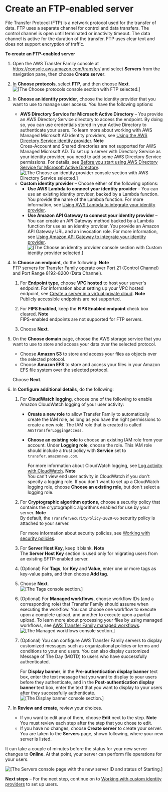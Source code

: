 # Create an FTP\-enabled server<a name="create-server-ftp"></a>

File Transfer Protocol \(FTP\) is a network protocol used for the transfer of data\. FTP uses a separate channel for control and data transfers\. The control channel is open until terminated or inactivity timeout\. The data channel is active for the duration of the transfer\. FTP uses clear text and does not support encryption of traffic\.

**To create an FTP\-enabled server**

1. Open the AWS Transfer Family console at [https://console\.aws\.amazon\.com/transfer/](https://console.aws.amazon.com/transfer/) and select **Servers** from the navigation pane, then choose **Create server**\.

1. In **Choose protocols**, select **FTP**, and then choose **Next**\.  
![\[The Choose protocols console section with FTP selected.\]](http://docs.aws.amazon.com/transfer/latest/userguide/images/create-server-choose-protocols-ftp.png)

1. In **Choose an identity provider**, choose the identity provider that you want to use to manage user access\. You have the following options:
   + **AWS Directory Service for Microsoft Active Directory** – You provide an AWS Directory Service directory to access the endpoint\. By doing so, you can use credentials stored in your Active Directory to authenticate your users\. To learn more about working with AWS Managed Microsoft AD identity providers, see [Using the AWS Directory Service identity provider](directory-services-users.md)\.
**Note**  
 Cross\-Account and Shared directories are not supported for AWS Managed Microsoft AD\. 
To set up a server with Directory Service as your identity provider, you need to add some AWS Directory Service permissions\. For details, see [Before you start using AWS Directory Service for Microsoft Active Directory](directory-services-users.md#managed-ad-prereq)\.  
![\[The Choose an identity provider console section with AWS Directory Service selected.\]](http://docs.aws.amazon.com/transfer/latest/userguide/images/create-server-choose-idp-directory-services.png)
   + **Custom identity provider** – Choose either of the following options:
     + **Use AWS Lambda to connect your identity provider** – You can use an existing identity provider, backed by a Lambda function\. You provide the name of the Lambda function\. For more information, see [Using AWS Lambda to integrate your identity provider](custom-identity-provider-users.md#custom-lambda-idp)\.
     + **Use Amazon API Gateway to connect your identity provider** – You can create an API Gateway method backed by a Lambda function for use as an identity provider\. You provide an Amazon API Gateway URL and an invocation role\. For more information, see [Using Amazon API Gateway to integrate your identity provider](custom-identity-provider-users.md#authentication-api-gateway)\.  
![\[The Choose an identity provider console section with Custom identity provider selected.\]](http://docs.aws.amazon.com/transfer/latest/userguide/images/custom-lambda-console.png)

1. In **Choose an endpoint**, do the following:
**Note**  
FTP servers for Transfer Family operate over Port 21 \(Control Channel\) and Port Range 8192–8200 \(Data Channel\)\. 

   1. For **Endpoint type**, choose **VPC hosted** to host your server's endpoint\. For information about setting up your VPC hosted endpoint, see [Create a server in a virtual private cloud](create-server-in-vpc.md)\.
**Note**  
Publicly accessible endpoints are not supported\.

   1. For **FIPS Enabled**, keep the **FIPS Enabled endpoint** check box cleared\.
**Note**  
FIPS\-enabled endpoints are not supported for FTP servers\.

   1. Choose **Next**\.  


1. On the **Choose domain** page, choose the AWS storage service that you want to use to store and access your data over the selected protocol\.
   + Choose **Amazon S3** to store and access your files as objects over the selected protocol\.
   + Choose **Amazon EFS** to store and access your files in your Amazon EFS file system over the selected protocol\.

   Choose **Next**\.

1. In **Configure additional details**, do the following:

   1. For **CloudWatch logging**, choose one of the following to enable Amazon CloudWatch logging of your user activity:
      + **Create a new role** to allow Transfer Family to automatically create the IAM role, as long as you have the right permissions to create a new role\. The IAM role that is created is called `AWSTransferLoggingAccess`\.
      + **Choose an existing role** to choose an existing IAM role from your account\. Under **Logging role**, choose the role\. This IAM role should include a trust policy with **Service** set to `transfer.amazonaws.com`\.

        For more information about CloudWatch logging, see [Log activity with CloudWatch](monitoring.md#monitoring-enabling)\.
**Note**  
You can't view end user activity in CloudWatch if you don't specify a logging role\.
If you don't want to set up a CloudWatch logging role, choose **Choose an existing role**, but don't select a logging role\.  


   1. For **Cryptographic algorithm options**, choose a security policy that contains the cryptographic algorithms enabled for use by your server\.
**Note**  
By default, the `TransferSecurityPolicy-2020-06` security policy is attached to your server\.

      For more information about security policies, see [Working with security policies](security-policies.md)\.  


   1. For **Server Host Key**, keep it blank\.
**Note**  
The **Server Host Key** section is used only for migrating users from an existing SFTP\-enabled server\.  


   1. \(Optional\) For **Tags**, for **Key** and **Value**, enter one or more tags as key\-value pairs, and then choose **Add tag**\.

   1. Choose **Next**\.  
![\[The Tags console section.\]](http://docs.aws.amazon.com/transfer/latest/userguide/images/create-server-configure-additional-details-tags.png)

   1.  \(Optional\) For **Managed workflows**, choose workflow IDs \(and a corresponding role\) that Transfer Family should assume when executing the workflow\. You can choose one workflow to execute upon a complete upload, and another to execute upon a partial upload\. To learn more about processing your files by using managed workflows, see [AWS Transfer Family managed workflows](transfer-workflows.md)\.  
![\[The Managed workflows console section.\]](http://docs.aws.amazon.com/transfer/latest/userguide/images/workflows-addtoserver.png)

   1. \(Optional\) You can configure AWS Transfer Family servers to display customized messages such as organizational policies or terms and conditions to your end users\. You can also display customized Message of The Day \(MOTD\) to users who have successfully authenticated\.

      For **Display banner**, in the **Pre\-authentication display banner** text box, enter the text message that you want to display to your users before they authenticate, and in the **Post\-authentication display banner** text box, enter the text that you want to display to your users after they successfully authenticate\.  
![\[The Display banner console section.\]](http://docs.aws.amazon.com/transfer/latest/userguide/images/display-banner-non-sftp.png)

1. In **Review and create**, review your choices\.
   + If you want to edit any of them, choose **Edit** next to the step\.
**Note**  
You must review each step after the step that you chose to edit\.
   + If you have no changes, choose **Create server** to create your server\. You are taken to the **Servers** page, shown following, where your new server is listed\.

It can take a couple of minutes before the status for your new server changes to **Online**\. At that point, your server can perform file operations for your users\.

![\[The Servers console page with the new server ID and status of Starting.\]](http://docs.aws.amazon.com/transfer/latest/userguide/images/servers-page.png)

**Next steps** – For the next step, continue on to [Working with custom identity providers](custom-identity-provider-users.md) to set up users\.